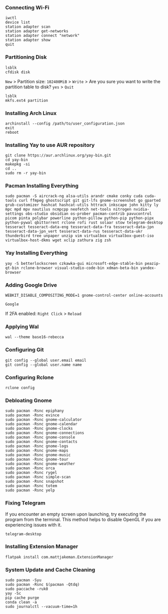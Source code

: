 ### Connecting Wi-Fi
```
iwctl
device list
station adapter scan
station adapter get-networks
station adapter connect "network"
station adapter show
quit
```
### Partitioning Disk
```
lsblk
cfdisk disk
```
`New` > Partition size: `102400MiB` > `Write` > Are you sure you want to write the partition table to disk? `yes` > `Quit`
```
lsblk
mkfs.ext4 partition
```
### Installing Arch Linux
```
archinstall --config /path/to/user_configuration.json
exit
reboot
```
### Installing Yay to use AUR repository
```
git clone https://aur.archlinux.org/yay-bin.git
cd yay-bin
makepkg -si
cd ..
sudo rm -r yay-bin
```
### Pacman Installing Everything
```
sudo pacman -S aircrack-ng alsa-utils arandr cmake conky cuda cuda-tools curl ffmpeg ghostscript git git-lfs gnome-screenshot go gparted grub-customizer hashcat hashcat-utils httrack inkscape john kitty ly mpc mpd mpv nautilus ncmpcpp neofetch net-tools nitrogen nvidia-settings obs-studio obsidian os-prober pacman-contrib pavucontrol picom pinta polybar powerline python-pillow python-pip python-pipx python-pywal qbittorrent rclone rofi rust solaar stow telegram-desktop tesseract tesseract-data-eng tesseract-data-fra tesseract-data-jpn tesseract-data-jpn_vert tesseract-data-rus tesseract-data-ukr thunderbird tree unpaper unzip vim virtualbox virtualbox-guest-iso virtualbox-host-dkms wget xclip zathura zig zsh
```
### Yay Installing Everything
```
yay -S betterlockscreen czkawka-gui microsoft-edge-stable-bin peazip-qt-bin rclone-browser visual-studio-code-bin xdman-beta-bin yandex-browser
```
### Adding Google Drive
```
WEBKIT_DISABLE_COMPOSITING_MODE=1 gnome-control-center online-accounts
```

`Google`

If 2FA enabled: `Right Click` > `Reload`
### Applying Wal
```
wal --theme base16-rebecca
```
### Configuring Git
```
git config --global user.email email
git config --global user.name name
```
### Configuring Rclone
```
rclone config
```
### Debloating Gnome
```
sudo pacman -Rsnc epiphany
sudo pacman -Rsnc evince
sudo pacman -Rsnc gnome-calculator
sudo pacman -Rsnc gnome-calendar
sudo pacman -Rsnc gnome-clocks
sudo pacman -Rsnc gnome-connections
sudo pacman -Rsnc gnome-console
sudo pacman -Rsnc gnome-contacts
sudo pacman -Rsnc gnome-logs
sudo pacman -Rsnc gnome-maps
sudo pacman -Rsnc gnome-music
sudo pacman -Rsnc gnome-tour
sudo pacman -Rsnc gnome-weather
sudo pacman -Rsnc orca
sudo pacman -Rsnc rygel
sudo pacman -Rsnc simple-scan
sudo pacman -Rsnc snapshot
sudo pacman -Rsnc totem
sudo pacman -Rsnc yelp
```
### Fixing Telegram
If you encounter an empty screen upon launching, try executing the program from the terminal. This method helps to disable OpenGL if you are experiencing issues with it.
```
telegram-desktop
```
### Installing Extension Manager
```
flatpak install com.mattjakeman.ExtensionManager
```
### System Update and Cache Cleaning
```
sudo pacman -Syu
sudo pacman -Rsnc $(pacman -Qtdq)
sudo paccache -ruk0
yay -Sc
pip cache purge
conda clean -a
sudo journalctl --vacuum-time=1h
```
